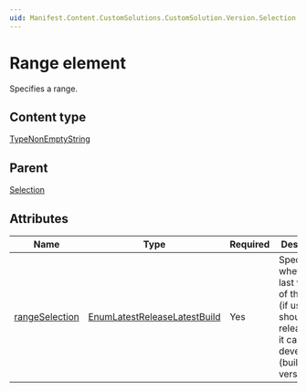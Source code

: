 ```yaml
---
uid: Manifest.Content.CustomSolutions.CustomSolution.Version.Selection.Range
---
```


# Range element

Specifies a range.

## Content type

[TypeNonEmptyString](xref:Manifest-TypeNonEmptyString)

## Parent

[Selection](xref:Manifest.Content.CustomSolutions.CustomSolution.Version.Selection)

## Attributes

|Name|Type|Required|Description|
|--- |--- |--- |--- |
|[rangeSelection](xref:Manifest.Content.CustomSolutions.CustomSolution.Version.Selection.Range-rangeSelection)|[EnumLatestReleaseLatestBuild](xref:Manifest-EnumLatestReleaseLatestBuild)|Yes|Specifies whether the last version of the range (if used) should be a release or if it can be a development (build) version.|
